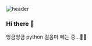 ![header](https://capsule-render.vercel.app/api?type=waving&reversal=true&color=auto&height=250&section=header&text=Shon&fontSize=80&animation=fadeIn&desc=who%20always%20cut%20the%20mustard&fontAlign=80)

### Hi there 👋

엉금엉금 python 걸음마 떼는 중...🐢🐢 


<!--
**shon4bw/shon4bw** is a ✨ _special_ ✨ repository because its `README.md` (this file) appears on your GitHub profile.

Here are some ideas to get you started:

- 🔭 I’m currently working on ...
- 🌱 I’m currently learning ...
- 👯 I’m looking to collaborate on ...
- 🤔 I’m looking for help with ...
- 💬 Ask me about ...
- 📫 How to reach me: ...
- 😄 Pronouns: ...
- ⚡ Fun fact: ...
-->
